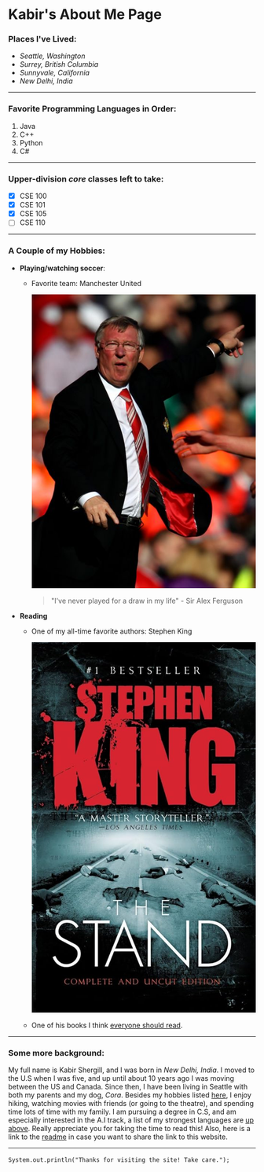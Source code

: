 # Kabir's About Me Page

### **Places I've Lived**: 

- *Seattle, Washington*
- *Surrey, British Columbia*
- *Sunnyvale, California*
- *New Delhi, India*

---

### **Favorite Programming Languages in Order**:

1. Java
2. C++
3. Python
4. C#

---

### **Upper-division *core* classes left to take**:

- [x] CSE 100
- [x] CSE 101
- [x] CSE 105
- [ ] CSE 110

---

### A Couple of my Hobbies:

- **Playing/watching soccer**:
  -  Favorite team: Manchester United
  
        ![Image](/images_for_user_page/sir-alex-2.jpg) 

     > "I've never played for a draw in my life" - Sir Alex Ferguson

- **Reading**
    - One of my all-time favorite authors: Stephen King

        ![Image](/images_for_user_page/the-stand-cover.jpg) 
    
    - One of his books I think  [everyone should read](https://www.amazon.com/On-Writing-Stephen-King-audiobook/dp/B0000547HM/ref=sr_1_4?crid=11U1J8I7UQUKJ&dib=eyJ2IjoiMSJ9.RLXBT2NSCLNGfUj4Y8PdtiMFeQpNbiiN7s_I5i55H1JMmf6oC0aA5TfS-Gay_Ca-70WBtiXXOu_MLmW4CTxbCj1NVvCKsngbAfU2HXdxGoFJk38w9wsThAsJ9fz8rszjzUUu8jDsUnVNiu4IZIKjTf_8qKWUWzlCZbhkluZdNCysskulCMpE_CWa4krLVGjxWrm8BW2Hm78ZuU9A529oSAOMuVXQlJPno_zT-PHMGEw.ZEyRsUe3B1lUSG0uXjek_6W7E9i8Cg4E0XCrO45j8DA&dib_tag=se&keywords=on+writing+stephen+king&qid=1712687578&sprefix=on+writing%2Caps%2C516&sr=8-4).
  

---

### Some more background:

My full name is Kabir Shergill, and I was born in _New Delhi, India_. I moved to the U.S when I was five, and up until about 10 years ago I was moving between the US and Canada. Since then, I have been living in Seattle with both my parents and my dog, _Cora_. Besides my hobbies listed [here](#a-couple-of-my-hobbies), I enjoy hiking, watching movies with friends (or going to the theatre), and spending time lots of time with my family. I am pursuing a degree in C.S, and am especially interested in the A.I track, a list of my strongest languages are [up above](#favorite-programming-languages-in-order). Really appreciate you for taking the time to read this! Also, here is a link to the [readme](README.md) in case you want to share the link to this website. 

---

`System.out.println("Thanks for visiting the site! Take care.");`